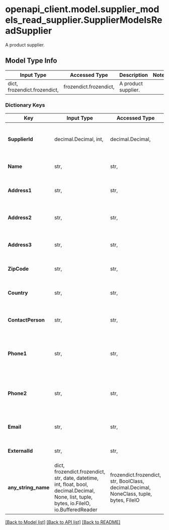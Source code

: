 # openapi_client.model.supplier_models_read_supplier.SupplierModelsReadSupplier

A product supplier.

## Model Type Info
Input Type | Accessed Type | Description | Notes
------------ | ------------- | ------------- | -------------
dict, frozendict.frozendict,  | frozendict.frozendict,  | A product supplier. | 

### Dictionary Keys
Key | Input Type | Accessed Type | Description | Notes
------------ | ------------- | ------------- | ------------- | -------------
**SupplierId** | decimal.Decimal, int,  | decimal.Decimal,  | The unique identifier for the supplier. | [optional] value must be a 32 bit integer
**Name** | str,  | str,  | The name of the supplier. | [optional] 
**Address1** | str,  | str,  | The first address line of the supplier. | [optional] 
**Address2** | str,  | str,  | The second address line of the supplier. | [optional] 
**Address3** | str,  | str,  | The third address line of the supplier. | [optional] 
**ZipCode** | str,  | str,  | The zip code of the supplier. | [optional] 
**Country** | str,  | str,  | The country of the supplier. | [optional] 
**ContactPerson** | str,  | str,  | The contact person of the supplier. | [optional] 
**Phone1** | str,  | str,  | The primary phone number of the supplier. | [optional] 
**Phone2** | str,  | str,  | The secondary phone number of the supplier. | [optional] 
**Email** | str,  | str,  | The email address of the supplier. | [optional] 
**ExternalId** | str,  | str,  | External Id of the supplier. | [optional] 
**any_string_name** | dict, frozendict.frozendict, str, date, datetime, int, float, bool, decimal.Decimal, None, list, tuple, bytes, io.FileIO, io.BufferedReader | frozendict.frozendict, str, BoolClass, decimal.Decimal, NoneClass, tuple, bytes, FileIO | any string name can be used but the value must be the correct type | [optional]

[[Back to Model list]](../../README.md#documentation-for-models) [[Back to API list]](../../README.md#documentation-for-api-endpoints) [[Back to README]](../../README.md)

